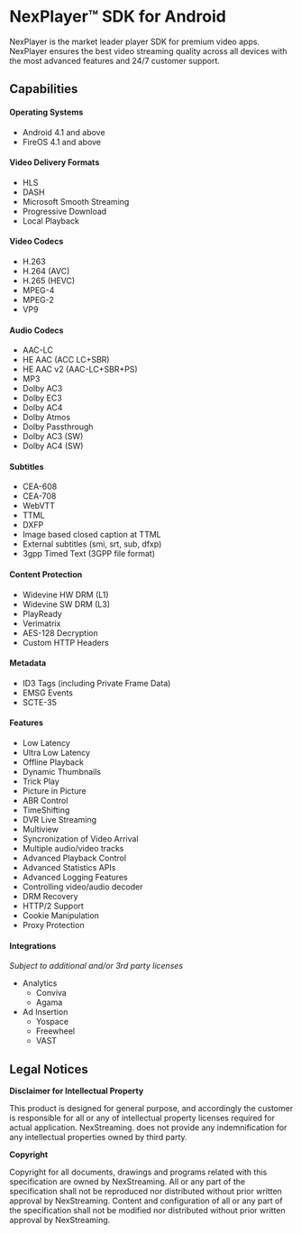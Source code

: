 # NexPlayer™ SDK for Android

NexPlayer is the market leader player SDK for premium video apps. NexPlayer ensures the best video streaming quality across all devices with the most advanced features and 24/7 customer support. 

## Capabilities

#### Operating Systems

- Android 4.1 and above
- FireOS 4.1 and above

#### Video Delivery Formats

- HLS
- DASH
- Microsoft Smooth Streaming
- Progressive Download
- Local Playback

#### Video Codecs

- H.263
- H.264 (AVC)
- H.265 (HEVC)
- MPEG-4 
- MPEG-2
- VP9

#### Audio Codecs

- AAC-LC
- HE AAC (ACC LC+SBR)
- HE AAC v2 (AAC-LC+SBR+PS)
- MP3
- Dolby AC3
- Dolby EC3
- Dolby AC4
- Dolby Atmos
- Dolby Passthrough
- Dolby AC3 (SW)
- Dolby AC4 (SW)

#### Subtitles

- CEA-608
- CEA-708
- WebVTT
- TTML
- DXFP
- Image based closed caption at TTML 
- External subtitles (smi, srt, sub, dfxp) 
- 3gpp Timed Text (3GPP file format)

#### Content Protection

- Widevine HW DRM (L1)
- Widevine SW DRM (L3)
- PlayReady
- Verimatrix
- AES-128 Decryption
- Custom HTTP Headers

#### Metadata

- ID3 Tags (including Private Frame Data)
- EMSG Events
- SCTE-35

#### Features

- Low Latency
- Ultra Low Latency
- Offline Playback
- Dynamic Thumbnails
- Trick Play
- Picture in Picture
- ABR Control
- TimeShifting 
- DVR Live Streaming
- Multiview
- Syncronization of Video Arrival
- Multiple audio/video tracks
- Advanced Playback Control
- Advanced Statistics APIs
- Advanced Logging Features
- Controlling video/audio decoder
- DRM Recovery
- HTTP/2 Support
- Cookie Manipulation 
- Proxy Protection

#### Integrations
_Subject to additional and/or 3rd party licenses_

- Analytics
	- Conviva 
	- Agama
- Ad Insertion 
	- Yospace 
	- Freewheel 
	- VAST

## Legal Notices

**Disclaimer for Intellectual Property**

This product is designed for general purpose, and accordingly the customer is responsible for all or any of intellectual property licenses required for actual application. NexStreaming. does not provide any indemnification for any intellectual properties owned by third party.

**Copyright**

Copyright for all documents, drawings and programs related with this specification are owned by NexStreaming. All or any part of the specification shall not be reproduced nor distributed without prior written approval by NexStreaming. Content and configuration of all or any part of the specification shall not be modified nor distributed without prior written approval by NexStreaming.